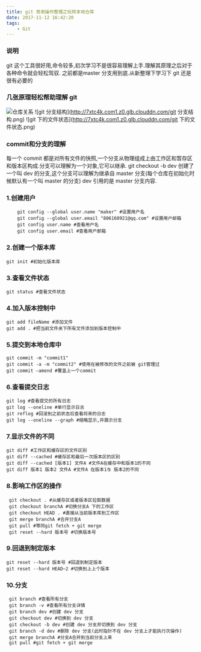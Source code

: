 ```yaml
---
title: git 常用操作整理之玩转本地仓库
date: 2017-11-12 16:42:20
tags: 
    - Git
---
```

### 说明
git 这个工具很好用,命令较多,初次学习不是很容易理解上手.理解其原理之后对于各种命令就会轻松驾驭.
之前都是master 分支用到底.从新整理下学习下 git 还是很有必要的

<!---more--->
### 几张原理轻松帮助理解 git
![仓库关系](http://7xtc4k.com1.z0.glb.clouddn.com/仓库关系.png)
![git 分支结构](http://7xtc4k.com1.z0.glb.clouddn.com/git 分支结构.png)
![git 下的文件状态](http://7xtc4k.com1.z0.glb.clouddn.com/git 下的文件状态.png)

### commit和分支的理解
每一个 commit 都是对所有文件的快照,一个分支从物理组成上由工作区和暂存区和版本区构成.分支可以理解为一个对象,它可以继承.
git checkout -b dev 创建了一个叫 dev 的分支,这个分支可以理解为继承自 master 分支(每个仓库在初始化时候默认有一个叫 master 的分支) dev 引用的是 master 分支内容.

### 1.创建用户

```
    git config --global user.name "maker" #设置用户名
    git config --global user.email "806160921@qq.com" #设置用户邮箱
    git config user.name #查看用户名
    git config user.email #查看用户邮箱
```
### 2.创建一个版本库

```
git init #初始化版本库
```
### 3.查看文件状态

```
git status #查看文件状态
```

### 4.加入版本控制中

```
git add fileName #添加文件
git add . #把当前文件夹下所有文件添加到版本控制中
```

### 5.提交到本地仓库中

```
git commit -m "commit1"
git commit -a -m "commit2" #使用在被修改的文件之前被 git管理过
git commit —amend #覆盖上一个commit
```

### 6.查看提交日志

```
git log #查看提交的所有日志
git log --oneline #单行显示日志
git reflog #回滚到之前状态后查看将来的日志
git log --oneline --graph #缩略显示,并展示分支
```

### 7.显示文件的不同

```
git diff #工作区和缓存区的文件区别
git diff --cached #缓存区和最后一次版本区的区别
git diff --cached [版本1] 文件A #文件A在缓存中和版本1的不同
git diff 版本1 版本2 文件A #文件A 在版本1与 版本2的不同
```
### 8.影响工作区的操作

```
 git checkout . #从缓存区或者版本区拉取数据
 git checkout branchA #切换分支A 下的工作区
 git checkout HEAD . #直接从当前版本库到工作区
 git merge branchA #合并分支A
 git pull #等同git fetch + git merge
 git reset --hard 版本号 #切换版本号
```
### 9.回退到制定版本

```
git reset --hard 版本号 #回退到制定版本
git reset --hard HEAD~2 #切换到上上个版本
```
### 10.分支

```
 git branch #查看所有分支
 git branch -v #查看所有分支详情
 git branch dev #创建 dev 分支
 git checkout dev #切换到 dev 分支
 git checkout -b dev #创建 dev 分支并切换到 dev 分支
 git branch -d dev #删除 dev 分支(此时指针不在 dev 分支上才能执行次操作)
 git merge branchA #分支A合并到当前分支上来
 git pull #git fetch + git merge
```




